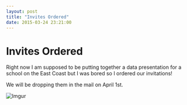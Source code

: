 ```yaml
---
layout: post
title: "Invites Ordered"
date: 2015-03-24 23:21:00
---
```


# Invites Ordered

Right now I am supposed to be putting together a data presentation for a school
on the East Coast but I was bored so I ordered our invitations!

We will be dropping them in the mail on April 1st.

![Imgur](http://i.imgur.com/CiQWiqH.jpg)
